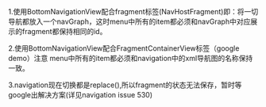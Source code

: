 1.使用BottomNavigationView配合fragment标签(NavHostFragment)即：将一切导航都放入一个navGraph，这时menu中所有的item都必须和navGraph中对应展示的fragment都保持相同的id。

2.使用BottomNavigationView配合FragmentContainerView标签（google demo）注意 menu中所有的item都必须和navigation中的xml导航图的名称保持一致。

3.navigation现在切换都是replace(),所以fragment的状态无法保存，暂时等google出解决方案(详见navigation issue 530)

